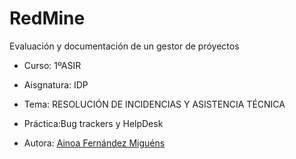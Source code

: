 # RedMine


Evaluación y documentación de un gestor de próyectos


* Curso: 1ºASIR

* Aisgnatura: IDP

* Tema: RESOLUCIÓN DE INCIDENCIAS Y ASISTENCIA TÉCNICA

* Práctica:Bug trackers y HelpDesk

* Autora: [Ainoa Fernández Miguéns](https://github.com/AinoaFernandezMiguens)
